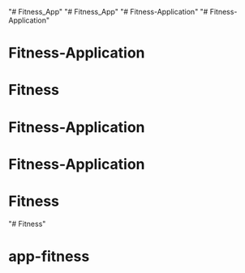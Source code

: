 "# Fitness_App" 
"# Fitness_App" 
"# Fitness-Application" 
"# Fitness-Application" 
# Fitness-Application
# Fitness
# Fitness-Application
# Fitness-Application
# Fitness
"# Fitness" 
# app-fitness
